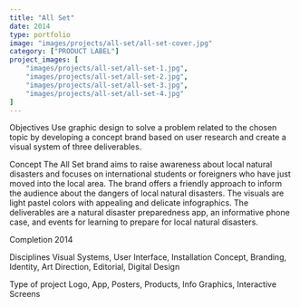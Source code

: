 ```yaml
---
title: "All Set"
date: 2014
type: portfolio
image: "images/projects/all-set/all-set-cover.jpg"
category: ["PRODUCT LABEL"]
project_images: [
	"images/projects/all-set/all-set-1.jpg",
	"images/projects/all-set/all-set-2.jpg",
	"images/projects/all-set/all-set-3.jpg",
	"images/projects/all-set/all-set-4.jpg"
]
---
```


Objectives
Use graphic design to solve a problem related to the chosen topic by developing a concept brand based on user research and create a visual system of three deliverables.

Concept
The All Set brand aims to raise awareness about local natural disasters and focuses on international students or foreigners who have just moved into the local area. The brand offers a friendly approach to inform the audience about the dangers of local natural disasters. The visuals are light pastel colors with appealing and delicate infographics. The deliverables are a natural disaster preparedness app, an informative phone case, and events for learning to prepare for local natural disasters. 

Completion
2014

Disciplines
Visual Systems, User Interface, Installation Concept, Branding, Identity, Art Direction, Editorial, Digital Design

Type of project
Logo, App, Posters, Products, Info Graphics, Interactive Screens
